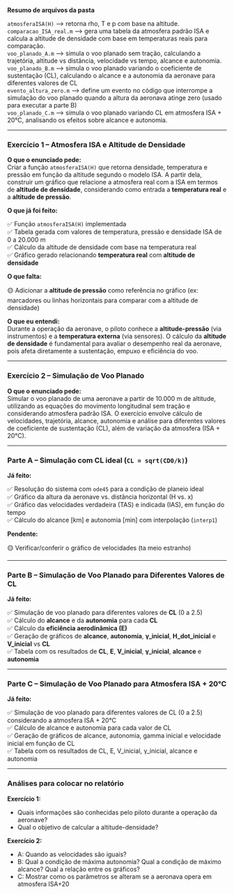 **Resumo de arquivos da pasta**

`atmosferaISA(H)` —> retorna rho, T e p com base na altitude.  
`comparacao_ISA_real.m` —> gera uma tabela da atmosfera padrão ISA e calcula a altitude de densidade com base em temperaturas reais para comparação.  
`voo_planado_A.m`  —> simula o voo planado sem tração, calculando a trajetória, altitude vs distância, velocidade vs tempo, alcance e autonomia.  
`voo_planado_B.m`  —> simula o voo planado variando o coeficiente de sustentação (CL), calculando o alcance e a autonomia da aeronave para diferentes valores de CL  
`evento_altura_zero.m`   —> define um evento no código que interrompe a simulação do voo planado quando a altura da aeronava atinge zero (usado para executar a parte B)  
`voo_planado_C.m`  —>  simula o voo planado variando CL em atmosfera ISA + 20°C, analisando os efeitos sobre alcance e autonomia.  

---

### Exercício 1 – Atmosfera ISA e Altitude de Densidade

**O que o enunciado pede:**  
Criar a função `atmosferaISA(H)` que retorna densidade, temperatura e pressão em função da altitude segundo o modelo ISA. A partir dela, construir um gráfico que relacione a atmosfera real com a ISA em termos de **altitude de densidade**, considerando como entrada a **temperatura real** e a **altitude de pressão**.

**O que já foi feito:**  

✅ Função `atmosferaISA(H)` implementada  
✅ Tabela gerada com valores de temperatura, pressão e densidade ISA de 0 a 20.000 m  
✅ Cálculo da altitude de densidade com base na temperatura real  
✅ Gráfico gerado relacionando **temperatura real** com **altitude de densidade**

**O que falta:**  

🟡 Adicionar a **altitude de pressão** como referência no gráfico (ex: marcadores ou linhas horizontais para comparar com a altitude de densidade)

**O que eu entendi:**  
Durante a operação da aeronave, o piloto conhece a **altitude-pressão** (via instrumentos) e a **temperatura externa** (via sensores). O cálculo da **altitude de densidade** é fundamental para avaliar o desempenho real da aeronave, pois afeta diretamente a sustentação, empuxo e eficiência do voo.

--- 

### Exercício 2 – Simulação de Voo Planado

**O que o enunciado pede:**  
Simular o voo planado de uma aeronave a partir de 10.000 m de altitude, utilizando as equações do movimento longitudinal sem tração e considerando atmosfera padrão ISA. O exercício envolve cálculo de velocidades, trajetória, alcance, autonomia e análise para diferentes valores de coeficiente de sustentação (CL), além de variação da atmosfera (ISA + 20°C).

---

### Parte A – Simulação com CL ideal (`CL = sqrt(CD0/k)`)

**Já feito:**

✅ Resolução do sistema com `ode45` para a condição de planeio ideal  
✅ Gráfico da altura da aeronave vs. distância horizontal (H vs. x)  
✅ Gráfico das velocidades verdadeira (TAS) e indicada (IAS), em função do tempo  
✅ Cálculo do alcance [km] e autonomia [min] com interpolação (`interp1`)

**Pendente:**

🟡 Verificar/conferir o gráfico de velocidades (ta meio estranho)

---

### Parte B – Simulação de Voo Planado para Diferentes Valores de CL

**Já feito:**

✅ Simulação de voo planado para diferentes valores de **CL** (0 a 2.5)  
✅ Cálculo do **alcance** e da **autonomia** para cada **CL**  
✅ Cálculo da **eficiência aerodinâmica (E)**  
✅ Geração de gráficos de **alcance**, **autonomia**, **γ_inicial**, **H_dot_inicial** e **V_inicial** vs **CL**  
✅ Tabela com os resultados de **CL**, **E**, **V_inicial**, **γ_inicial**, **alcance** e **autonomia**

---

### Parte C – Simulação de Voo Planado para Atmosfera ISA + 20°C

**Já feito:**

✅ Simulação de voo planado para diferentes valores de CL (0 a 2.5) considerando a atmosfera ISA + 20°C  
✅ Cálculo de alcance e autonomia para cada valor de CL  
✅ Geração de gráficos de alcance, autonomia, gamma inicial e velocidade inicial em função de CL  
✅ Tabela com os resultados de CL, E, V_inicial, γ_inicial, alcance e autonomia


---

### Análises para colocar no relatório

**Exercício 1:**  
- Quais informações são conhecidas pelo piloto durante a operação da aeronave?
- Qual o objetivo de calcular a altitude-densidade?

**Exercício 2:**  
- A: Quando as velocidades são iguais?
- B: Qual a condição de máxima autonomia? Qual a condição de máximo alcance? Qual a relação entre os gráficos?
- C: Mostrar como os parâmetros se alteram se a aeronava opera em atmosfera ISA+20
